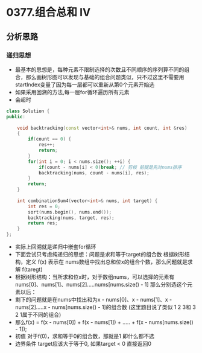# 0377.组合总和 Ⅳ  







## 分析思路  


### 递归思想  

* 最基本的思想是，每种元素不限制选择的次数且不同顺序的序列算不同的组合，那么画树形图可以发现与基础的组合问题类似，只不过这里不需要用startIndex变量了因为每一层都可以重新从第0个元素开始选  
* 如果采用回溯的方法,每一层for循环遍历所有元素
* 会超时

```cpp
class Solution {
public:
    
    void backtracking(const vector<int>& nums, int count, int &res)
    {
        if(count == 0) {    
            res++;
            return;
        }
        for(int i = 0; i < nums.size(); ++i) {
            if(count - nums[i] < 0)break; // 剪枝 前提是先对nums排序
            backtracking(nums, count - nums[i], res);
        }
        return;
    }
    
    int combinationSum4(vector<int>& nums, int target) {
        int res = 0;
        sort(nums.begin(), nums.end());
        backtracking(nums, target, res);
        return res;
    }
};
```

* 实际上回溯就是递归中嵌套for循环  
* 下面尝试只考虑纯递归的思想：问题是求和等于target的组合数 根据树形结构，定义 f(x) 表示在 nums数组中找出总和位x的组合个数，那么问题就是求解 f(taregt)  
* 根据树形结构：当所求和位x时，对于数组nums，可以选择的元素有nums[0]、nums[1]、nums[2].....nums[nums.size() - 1]  那么分别选这个元素以后：
* 剩下的问题就是在nums中找出和为x - nums[0]、x - nums[1]、x - nums[2].....x - nums[nums.size() - 1]的组合数  (这里题目说了类似 1 2 3和 3 2 1属于不同的组合)
* 那么f(x) = f(x - nums[0]) + f(x - nums[1]) + ..... + f(x - nums[nums.size() - 1]);  
* 初值  对于f(0)，求和等于0的组合数，那就是1  即什么都不选   
* 边界条件 target应该大于等于0, 如果target < 0 直接返回0





